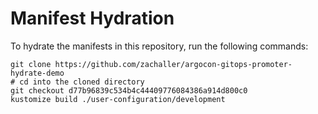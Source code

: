 # Manifest Hydration

To hydrate the manifests in this repository, run the following commands:

```shell
git clone https://github.com/zachaller/argocon-gitops-promoter-hydrate-demo
# cd into the cloned directory
git checkout d77b96839c534b4c44409776084386a914d800c0
kustomize build ./user-configuration/development
```
